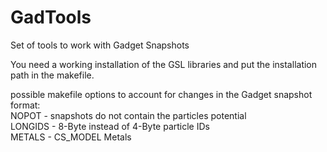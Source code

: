 GadTools
========

Set of tools to work with Gadget Snapshots

You need a working installation of the GSL libraries and put the installation path in the makefile.

possible makefile options to account for changes in the Gadget snapshot format:  
NOPOT - snapshots do not contain the particles potential  
LONGIDS - 8-Byte instead of 4-Byte particle IDs  
METALS - CS_MODEL Metals  


